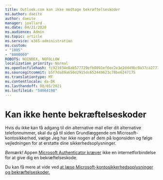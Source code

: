 ```yaml
---
title: Outlook.com kan ikke modtage bekræftelseskoder
ms.author: daeite
author: daeite
manager: joallard
ms.date: 04/21/2020
ms.audience: Admin
ms.topic: article
ms.service: o365-administration
ms.custom:
- "1005"
- "8000060"
ROBOTS: NOINDEX, NOFOLLOW
localization_priority: Normal
ms.openlocfilehash: fc921034e8ab577729efb8091ef6ec2e3e2dd49bc0a37ca27771b68756260c32
ms.sourcegitcommit: b5f7da89a650d2915dc652449623c78be6247175
ms.translationtype: MT
ms.contentlocale: da-DK
ms.lasthandoff: 08/05/2021
ms.locfileid: "54064198"
---
```

# <a name="cant-get-verification-codes"></a>Kan ikke hente bekræftelseskoder

Hvis du ikke kan få adgang til din alternative [](https://account.microsoft.com/security) mail eller dit  alternative telefonnummer, skal du gå til siden Grundlæggende om Microsoft-kontosikkerhed, vælge Jeg har ikke nogen af dem på logonsiden og følge vejledningen for at erstatte dine sikkerhedsoplysninger.

*Bemærk!* Appen [Microsoft Authenticator kræver](https://go.microsoft.com/fwlink/?linkid=2016117) ikke en internetforbindelse for at give dig en bekræftelseskode.

Du kan få mere at vide ved [at læse Microsoft-kontosikkerhedsoplysninger og bekræftelseskoder.](https://support.microsoft.com/help/12428/)